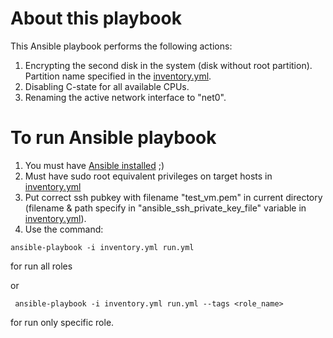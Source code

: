 
# About this playbook

This Ansible playbook performs the following actions:

1. Encrypting the second disk in the system (disk without root partition). Partition name specified in the [inventory.yml](inventory.yml).
1. Disabling C-state for all available CPUs.
1. Renaming the active network interface to "net0". 

# To run Ansible playbook

1. You must have [Ansible installed](https://docs.ansible.com/ansible/latest/installation_guide/intro_installation.html) ;)
1. Must have sudo root equivalent privileges on target hosts in [inventory.yml](inventory.yml)
1. Put correct ssh pubkey with filename "test_vm.pem" in current directory (filename & path specify in "ansible_ssh_private_key_file" variable in [inventory.yml](inventory.yml)).
1. Use the command:
```shell
ansible-playbook -i inventory.yml run.yml
```
for run all roles 

or

```shell
 ansible-playbook -i inventory.yml run.yml --tags <role_name>

```
for run only specific role.